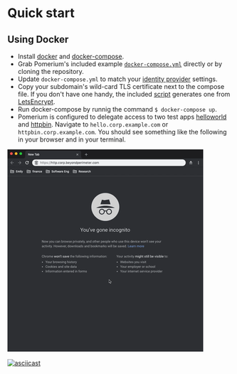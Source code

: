 # Quick start


## Using Docker

* Install [docker] and [docker-compose].
* Grab Pomerium's included example [`docker-compose.yml`](https://raw.githubusercontent.com/pomerium/pomerium/master/docker-compose.yml) directly or by cloning the repository.
* Update `docker-compose.yml` to match your [identity provider] settings. 
* Copy your subdomain's wild-card TLS certificate next to the compose file. If you don't have one handy, the included [script] generates one from [LetsEncrypt].
* Run docker-compose by runnig the command `$ docker-compose up`. 
* Pomerium is configured to delegate access to two test apps [helloworld] and [httpbin]. Navigate to `hello.corp.example.com` or `httpbin.corp.example.com`. You should see something like the following in your browser and in your terminal. 

![Getting started](./get-started.gif)

[![asciicast](https://asciinema.org/a/tfbSWkUZgMRxHAQDqmcjjNwUg.svg)](https://asciinema.org/a/tfbSWkUZgMRxHAQDqmcjjNwUg)

[docker-compose]: (https://docs.docker.com/compose/install/)
[docker]: https://docs.docker.com/install/
[download]: https://github.com/pomerium/pomerium/releases
[kms]: https://en.wikipedia.org/wiki/Key_management
[certbot]: https://certbot.eff.org/docs/install.html
[script]: https://github.com/pomerium/pomerium/blob/master/scripts/generate_wildcard_cert.sh
[source]: https://github.com/pomerium/pomerium#start-developing
[identity provider]: ./identity-providers.md
[helloworld]: https://hub.docker.com/r/tutum/hello-world
[httpbin]: https://httpbin.org/
[LetsEncrypt]: https://letsencrypt.org/
